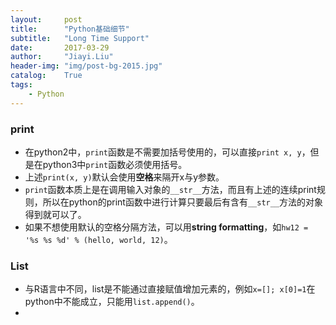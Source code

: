 ```yaml
---
layout:     post
title:      "Python基础细节"
subtitle:   "Long Time Support"
date:       2017-03-29
author:     "Jiayi.Liu"
header-img: "img/post-bg-2015.jpg"
catalog: 	True
tags:
    - Python
---
```


### print
*	在python2中，`print`函数是不需要加括号使用的，可以直接`print x, y`，但是在python3中`print`函数必须使用括号。
*	上述`print(x, y)`默认会使用**空格**来隔开x与y参数。
*	`print`函数本质上是在调用输入对象的`__str__`方法，而且有上述的连续print规则，所以在python的print函数中进行计算只要最后有含有`__str__`方法的对象得到就可以了。
*	如果不想使用默认的空格分隔方法，可以用**string formatting**，如`hw12 = '%s %s %d' % (hello, world, 12)`。

### List
*	与R语言中不同，list是不能通过直接赋值增加元素的，例如`x=[]; x[0]=1`在python中不能成立，只能用`list.append()`。
*	

